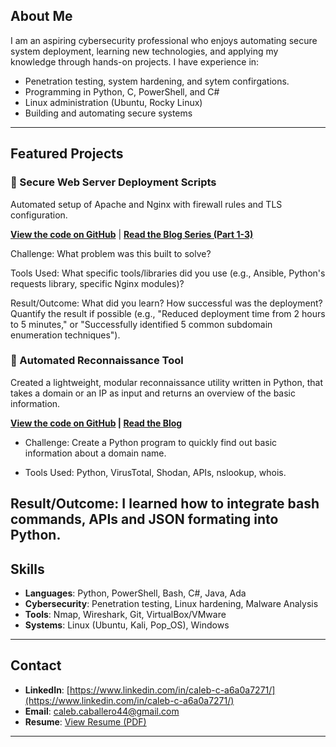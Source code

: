 ## About Me
I am an aspiring cybersecurity professional who enjoys automating secure system deployment, learning new technologies, and applying my knowledge through hands-on projects.
I have  experience in:
- Penetration testing, system hardening, and sytem confirgations. 
- Programming in Python, C, PowerShell, and C#
- Linux administration (Ubuntu, Rocky Linux)
- Building and automating secure systems

---

## Featured Projects
### 🔹 Secure Web Server Deployment Scripts
Automated setup of Apache and Nginx with firewall rules and TLS configuration.

**[View the code on GitHub](https://github.com/calebc44/your-repo-name)** | **[Read the Blog Series (Part 1-3)](https://calebc44.github.io/github-portfolio/blog-post-1)**

Challenge: What problem was this built to solve?

Tools Used: What specific tools/libraries did you use (e.g., Ansible, Python's requests library, specific Nginx modules)?

Result/Outcome: What did you learn? How successful was the deployment? Quantify the result if possible (e.g., "Reduced deployment time from 2 hours to 5 minutes," or "Successfully identified 5 common subdomain enumeration techniques").

### 🔹 Automated Reconnaissance Tool
Created a lightweight, modular reconnaissance utility written in Python, that takes a domain or an IP as input and returns an overview of the basic information.

**[View the code on GitHub](https://github.com/CalebC44/Personal-Projects/blob/main/Automated-Reconnaissance-Tool) | **[Read the Blog](https://calebc44.github.io/github-portfolio/2025/09/25/Automated-Reconnaissance-Tool.html)****

- Challenge: Create a Python program to quickly find out basic information about a domain name. 

- Tools Used: Python, VirusTotal, Shodan, APIs, nslookup, whois.

Result/Outcome: I learned how to integrate bash commands, APIs and JSON formating into Python. 
---

## Skills
- **Languages**: Python, PowerShell, Bash, C#, Java, Ada
- **Cybersecurity**: Penetration testing, Linux hardening, Malware Analysis
- **Tools**: Nmap, Wireshark, Git, VirtualBox/VMware
- **Systems**: Linux (Ubuntu, Kali, Pop_OS), Windows

---

## Contact
- **LinkedIn**: [https://www.linkedin.com/in/caleb-c-a6a0a7271/](https://www.linkedin.com/in/caleb-c-a6a0a7271/)
- **Email**: caleb.caballero44@gmail.com
- **Resume**: [View Resume (PDF)](https://calebc44.github.io/github-portfolio/Caleb_Caballero_Resume_2025.pdf)

---

